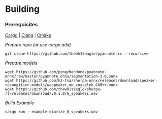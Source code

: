 # Building

### Prerequisites

[Cargo](https://www.rust-lang.org/tools/install) | [Clang](https://releases.llvm.org/download.html) | [Cmake](https://cmake.org/download/)

_Prepare repo (or use cargo add)_

```console
git clone https://github.com/thewh1teagle/pyannote-rs --recursive
```

_Prepare models_

```console
wget https://github.com/pengzhendong/pyannote-onnx/raw/master/pyannote_onnx/segmentation-3.0.onnx
wget https://github.com/k2-fsa/sherpa-onnx/releases/download/speaker-recongition-models/wespeaker_en_voxceleb_CAM++.onnx
wget https://github.com/thewh1teagle/sherpa-rs/releases/download/v0.1.0/6_speakers.wav
```

_Build Example_

```console
cargo run --example diarize 6_speakers.wav
```
